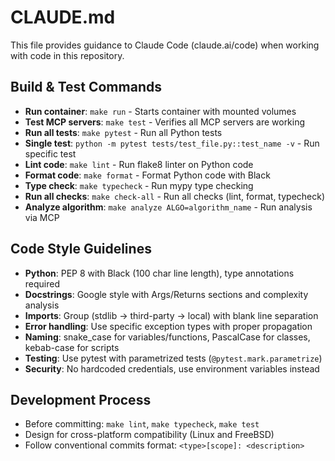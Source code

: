 # CLAUDE.md

This file provides guidance to Claude Code (claude.ai/code) when working with code in this repository.

## Build & Test Commands
- **Run container**: `make run` - Starts container with mounted volumes
- **Test MCP servers**: `make test` - Verifies all MCP servers are working
- **Run all tests**: `make pytest` - Run all Python tests
- **Single test**: `python -m pytest tests/test_file.py::test_name -v` - Run specific test
- **Lint code**: `make lint` - Run flake8 linter on Python code
- **Format code**: `make format` - Format Python code with Black
- **Type check**: `make typecheck` - Run mypy type checking
- **Run all checks**: `make check-all` - Run all checks (lint, format, typecheck)
- **Analyze algorithm**: `make analyze ALGO=algorithm_name` - Run analysis via MCP

## Code Style Guidelines
- **Python**: PEP 8 with Black (100 char line length), type annotations required
- **Docstrings**: Google style with Args/Returns sections and complexity analysis
- **Imports**: Group (stdlib → third-party → local) with blank line separation
- **Error handling**: Use specific exception types with proper propagation
- **Naming**: snake_case for variables/functions, PascalCase for classes, kebab-case for scripts
- **Testing**: Use pytest with parametrized tests (`@pytest.mark.parametrize`)
- **Security**: No hardcoded credentials, use environment variables instead

## Development Process
- Before committing: `make lint`, `make typecheck`, `make test`
- Design for cross-platform compatibility (Linux and FreeBSD)
- Follow conventional commits format: `<type>[scope]: <description>`